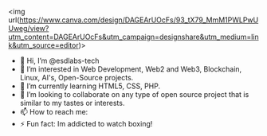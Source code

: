 <img url(https://www.canva.com/design/DAGEArUOcFs/93_tX79_MmM1PWLPwUUweg/view?utm_content=DAGEArUOcFs&utm_campaign=designshare&utm_medium=link&utm_source=editor)>
- 👋 Hi, I’m @esdlabs-tech
- 👀 I’m interested in Web Development, Web2 and Web3, Blockchain, Linux, AI's, Open-Source projects.
- 🌱 I’m currently learning HTML5, CSS, PHP.
- 💞️ I’m looking to collaborate on any type of open source project that is similar to my tastes or interests.
- 📫 How to reach me:
- ⚡ Fun fact: Im addicted to watch boxing!

<!---
EduardoSLDev/EduardoSLDev is a ✨ special ✨ repository because its `README.md` (this file) appears on your GitHub profile.
You can click the Preview link to take a look at your changes.
--->
